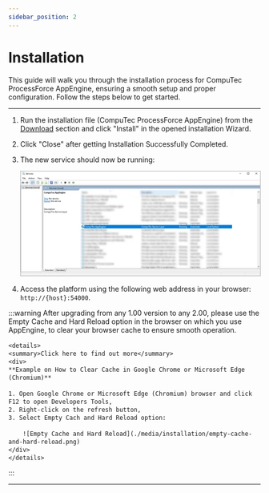 ```yaml
---
sidebar_position: 2
---
```


# Installation

This guide will walk you through the installation process for CompuTec ProcessForce AppEngine, ensuring a smooth setup and proper configuration. Follow the steps below to get started.

---

1. Run the installation file (CompuTec ProcessForce AppEngine) from the [Download](../../version-2.0/releases/plugins/processforce/download.md) section and click "Install" in the opened installation Wizard.
2. Click "Close" after getting Installation Successfully Completed.
3. The new service should now be running:

    ![Services](./media/installation/appengine-service.webp)
4. Access the platform using the following web address in your browser: `http://{host}:54000`.

:::warning
    After upgrading from any 1.00 version to any 2.00, please use the Empty Cache and Hard Reload option in the browser on which you use AppEngine, to clear your browser cache to ensure smooth operation.

    <details>
    <summary>Click here to find out more</summary>
    <div>
    **Example on How to Clear Cache in Google Chrome or Microsoft Edge (Chromium)**

    1. Open Google Chrome or Microsoft Edge (Chromium) browser and click F12 to open Developers Tools,
    2. Right-click on the refresh button,
    3. Select Empty Cach and Hard Reload option:
    
        ![Empty Cache and Hard Reload](./media/installation/empty-cache-and-hard-reload.png)
    </div>
    </details>
:::

---

